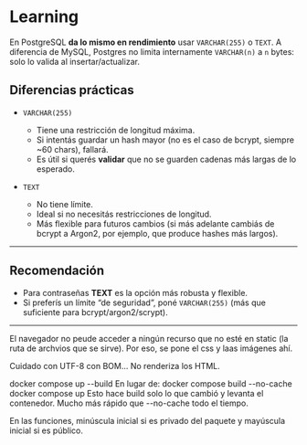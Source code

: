 # Learning

En PostgreSQL **da lo mismo en rendimiento** usar `VARCHAR(255)` o `TEXT`. A diferencia de MySQL, Postgres no limita internamente `VARCHAR(n)` a `n` bytes: solo lo valida al insertar/actualizar.

## Diferencias prácticas

- `VARCHAR(255)`

  - Tiene una restricción de longitud máxima.
  - Si intentás guardar un hash mayor (no es el caso de bcrypt, siempre \~60 chars), fallará.
  - Es útil si querés **validar** que no se guarden cadenas más largas de lo esperado.

- `TEXT`

  - No tiene límite.
  - Ideal si no necesitás restricciones de longitud.
  - Más flexible para futuros cambios (si más adelante cambiás de bcrypt a Argon2, por ejemplo, que produce hashes más largos).

---

## Recomendación

- Para contraseñas **TEXT** es la opción más robusta y flexible.
- Si preferís un límite “de seguridad”, poné `VARCHAR(255)` (más que suficiente para bcrypt/argon2/scrypt).

---

El navegador no peude acceder a ningún recurso que no esté en static (la ruta de archvios que se sirve). Por eso, se pone el css y laas imágenes ahí.

Cuidado con UTF-8 con BOM... No renderiza los HTML.

docker compose up --build
En lugar de:
docker compose build --no-cache
docker compose up
Esto hace build solo lo que cambió y levanta el contenedor. Mucho más rápido que --no-cache todo el tiempo.

En las funciones, minúscula inicial si es privado del paquete y mayúscula inicial si es público.
